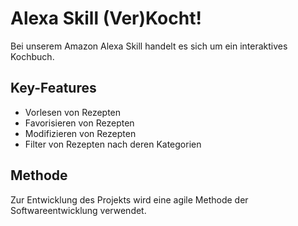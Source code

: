 ﻿# Alexa Skill (Ver)Kocht!
Bei unserem Amazon Alexa Skill handelt es sich um ein interaktives Kochbuch.

## Key-Features
* Vorlesen von Rezepten
* Favorisieren von Rezepten
* Modifizieren von Rezepten
* Filter von Rezepten nach deren Kategorien

## Methode
Zur Entwicklung des Projekts wird eine agile Methode der Softwareentwicklung verwendet.